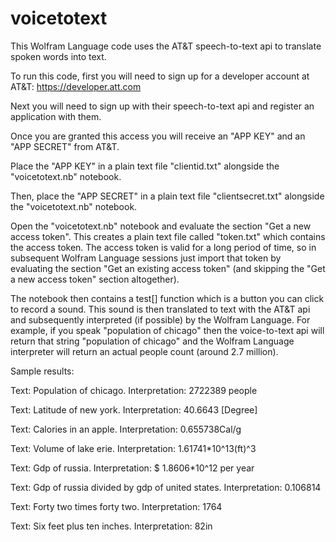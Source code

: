 # voicetotext

This Wolfram Language code uses the AT&T speech-to-text api to translate spoken words into text.

To run this code, first you will need to sign up for a developer account at AT&T: https://developer.att.com

Next you will need to sign up with their speech-to-text api and register an application with them.

Once you are granted this access you will receive an "APP KEY" and an "APP SECRET" from AT&T.

Place the "APP KEY" in a plain text file "clientid.txt" alongside the "voicetotext.nb" notebook.

Then, place the "APP SECRET" in a plain text file "clientsecret.txt" alongside the "voicetotext.nb" notebook.

Open the "voicetotext.nb" notebook and evaluate the section "Get a new access token". This creates a plain text file called "token.txt"
which contains the access token. The access token is valid for a long period of time, so in subsequent Wolfram Language sessions just 
import that token by evaluating the section "Get an existing access token" (and skipping the "Get a new access token" section altogether).

The notebook then contains a test[] function which is a button you can click to record a sound. This sound is then translated to text
with the AT&T api and subsequently interpreted (if possible) by the Wolfram Language. For example, if you speak "population of chicago"
then the voice-to-text api will return that string "population of chicago" and the Wolfram Language interpreter will return an actual 
people count (around 2.7 million).

Sample results:

Text: Population of chicago.
Interpretation: 2722389 people

Text: Latitude of new york.
Interpretation: 40.6643 \[Degree]

Text: Calories in an apple.
Interpretation: 0.655738Cal/g

Text: Volume of lake erie.
Interpretation: 1.61741*10^13(ft)^3

Text: Gdp of russia.
Interpretation: $ 1.8606*10^12 per year

Text: Gdp of russia divided by gdp of united states.
Interpretation: 0.106814

Text: Forty two times forty two.
Interpretation: 1764

Text: Six feet plus ten inches.
Interpretation: 82in
